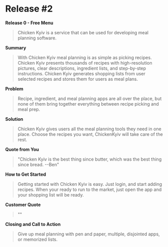 # Release \#2



**Release 0 - Free Menu**

> Chicken Kyiv is a service that can be used for developing meal planning software.

**Summary**

> With Chicken Kyiv meal planning is as simple as picking recipes. Chicken Kyiv presents thousands of recipes with high-resolution pictures, clear descriptions, ingredient lists, and step-by-step instructions. Chicken Kyiv generates shopping lists from user selected recipes and stores them for users as meal plans.

**Problem**

> Recipe, ingredient, and meal planning apps are all over the place, but none of them bring together everything between recipe picking and meal prep.

**Solution**

> Chicken Kyiv gives users all the meal planning tools they need in one place. Choose the recipes you want, ChickenKyiv will take care of the rest.

**Quote from You**

> "Chicken Kyiv is the best thing since butter, which was the best thing since bread. --Ben"

**How to Get Started**

> Getting started with Chicken Kyiv is easy. Just login, and start adding recipes. When your ready to run to the market, just open the app and your shopping list will be ready.

**Customer Quote**

> ""

**Closing and Call to Action**

> Give up meal planning with pen and paper, multiple, disjointed apps, or memorized lists.

